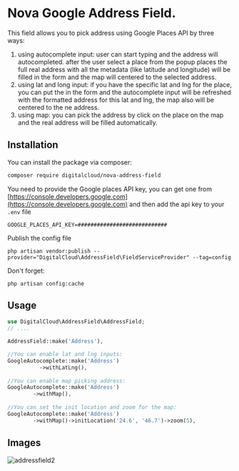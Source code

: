 # Nova Google Address Field.

This field allows you to pick address using Google Places API by three ways:
1) using autocomplete input: user can start typing and the address will autocompleted. after the user select a place from the popup places the full real address with all the metadata (like latitude and longitude) will be filled in the form and the map will centered to the selected address.
2) using lat and long input: if you have the specific lat and lng for the place, you can put the in the form and the autocomplete input will be refreshed with the formatted address for this lat and lng, the map also will be centered to the ne address.
3) using map: you can pick the address by click on the place on the map and the real address will be filled automatically.

## Installation

You can install the package via composer:

```bash
composer require digitalcloud/nova-address-field
```

You need to provide the Google places API key, you can get one from [https://console.developers.google.com](https://console.developers.google.com)
and then add the api key to your `.env` file

```shell
GOOGLE_PLACES_API_KEY=############################
```

Publish the config file

```shell
php artisan vendor:publish --provider="DigitalCloud\AddressField\FieldServiceProvider" --tag=config
```
Don't forget:
```shell
php artisan config:cache
```

## Usage

```php
use DigitalCloud\AddressField\AddressField;
// ....

AddressField::make('Address'),

//You can enable lat and lng inputs:
GoogleAutocomplete::make('Address')
          ->withLatLng(),
          
//You can enable map picking address:
GoogleAutocomplete::make('Address')
        ->withMap(),
        
//You can set the init location and zoom for the map:
GoogleAutocomplete::make('Address')
        ->withMap()->initLocation('24.6', '46.7')->zoom(5),

```

## Images
![addressfield2](https://user-images.githubusercontent.com/41853913/49798944-444c6800-fd4c-11e8-9299-0732960e8469.PNG)
